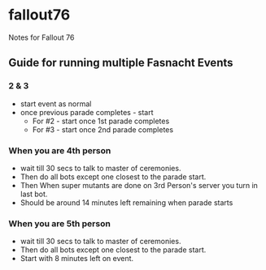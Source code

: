 # fallout76
Notes for Fallout 76

## Guide for running multiple Fasnacht Events
### 2 & 3
* start event as normal 
* once previous parade completes - start
    * For #2 - start once 1st parade completes
    * For #3 - start once 2nd parade completes
### When you are 4th person 
* wait till 30 secs to talk to master of ceremonies.
* Then do all bots except one closest to the parade start. 
* Then When super mutants are done on 3rd Person's server you turn in last bot. 
* Should be around 14 minutes left remaining when parade starts

### When you are 5th person 
* wait till 30 secs to talk to master of ceremonies.
* Then do all bots except one closest to the parade start. 
* Start with 8 minutes left on event.
